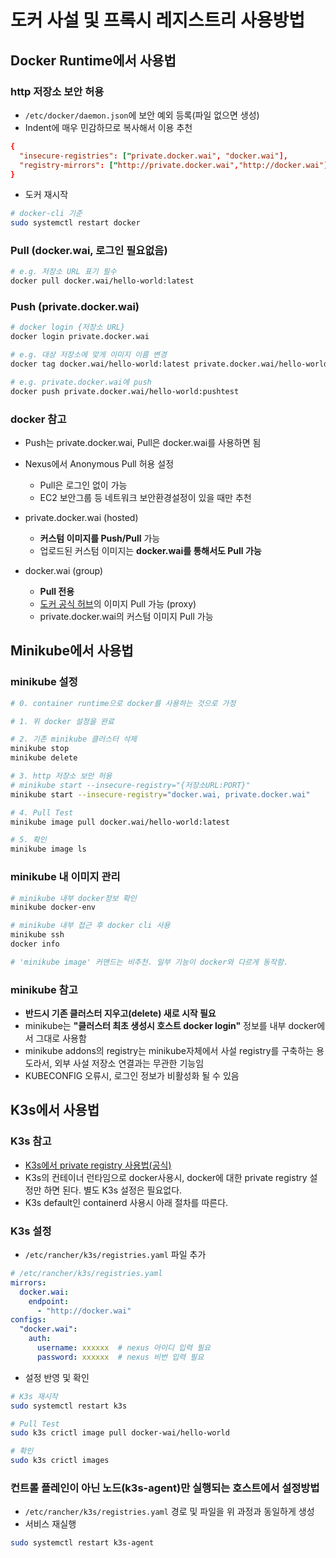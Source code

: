 # 도커 사설 및 프록시 레지스트리 사용방법

## Docker Runtime에서 사용법

### http 저장소 보안 허용

- `/etc/docker/daemon.json`에 보안 예외 등록(파일 없으면 생성)
- Indent에 매우 민감하므로 복사해서 이용 추천

```conf
{
  "insecure-registries": ["private.docker.wai", "docker.wai"],
  "registry-mirrors": ["http://private.docker.wai","http://docker.wai"]
}
```

- 도커 재시작

```sh
# docker-cli 기준
sudo systemctl restart docker
```

### Pull (docker.wai, 로그인 필요없음)

```sh
# e.g. 저장소 URL 표기 필수
docker pull docker.wai/hello-world:latest
```

### Push (private.docker.wai)

```sh
# docker login {저장소 URL}
docker login private.docker.wai

# e.g. 대상 저장소에 맞게 이미지 이름 변경
docker tag docker.wai/hello-world:latest private.docker.wai/hello-world:pushtest

# e.g. private.docker.wai에 push
docker push private.docker.wai/hello-world:pushtest
```

### docker 참고

- Push는 private.docker.wai, Pull은 docker.wai를 사용하면 됨
- Nexus에서 Anonymous Pull 허용 설정
  - Pull은 로그인 없이 가능
  - EC2 보안그룹 등 네트워크 보안환경설정이 있을 때만 추천

- private.docker.wai (hosted)
  - **커스텀 이미지를 Push/Pull** 가능
  - 업로드된 커스텀 이미지는 **docker.wai를 통해서도 Pull 가능**

- docker.wai (group)
  - **Pull 전용**
  - [도커 공식 허브](https://registry-1.docker.io)의 이미지 Pull 가능 (proxy)
  - private.docker.wai의 커스텀 이미지 Pull 가능

## Minikube에서 사용법

### minikube 설정

```sh
# 0. container runtime으로 docker를 사용하는 것으로 가정

# 1. 위 docker 설정을 완료

# 2. 기존 minikube 클러스터 삭제
minikube stop
minikube delete

# 3. http 저장소 보안 허용
# minikube start --insecure-registry="{저장소URL:PORT}"
minikube start --insecure-registry="docker.wai, private.docker.wai"

# 4. Pull Test
minikube image pull docker.wai/hello-world:latest

# 5. 확인
minikube image ls
```

### minikube 내 이미지 관리
  
```sh
# minikube 내부 docker정보 확인
minikube docker-env

# minikube 내부 접근 후 docker cli 사용
minikube ssh
docker info

# 'minikube image' 커맨드는 비추천. 일부 기능이 docker와 다르게 동작함.
```

### minikube 참고

- **반드시 기존 클러스터 지우고(delete) 새로 시작 필요**
- minikube는 **"클러스터 최초 생성시 호스트 docker login"** 정보를 내부 docker에서 그대로 사용함
- minikube addons의 registry는 minikube자체에서 사설 registry를 구축하는 용도라서, 외부 사설 저장소 연결과는 무관한 기능임
- KUBECONFIG 오류시, 로그인 정보가 비활성화 될 수 있음

## K3s에서 사용법

### K3s 참고

- [K3s에서 private registry 사용법(공식)](https://docs.k3s.io/installation/private-registry)
- K3s의 컨테이너 런타임으로 docker사용시, docker에 대한 private registry 설정만 하면 된다. 별도 K3s 설정은 필요없다.
- K3s default인 containerd 사용시 아래 절차를 따른다.

### K3s 설정

- `/etc/rancher/k3s/registries.yaml` 파일 추가

```yaml
# /etc/rancher/k3s/registries.yaml
mirrors:
  docker.wai:
    endpoint:
      - "http://docker.wai"
configs:
  "docker.wai":
    auth:
      username: xxxxxx  # nexus 아이디 입력 필요
      password: xxxxxx  # nexus 비번 입력 필요
```

- 설정 반영 및 확인

```sh
# K3s 재시작
sudo systemctl restart k3s

# Pull Test
sudo k3s crictl image pull docker-wai/hello-world

# 확인
sudo k3s crictl images
```

### 컨트롤 플레인이 아닌 노드(k3s-agent)만 실행되는 호스트에서 설정방법

- `/etc/rancher/k3s/registries.yaml` 경로 및 파일을 위 과정과 동일하게 생성
- 서비스 재실행

```sh
sudo systemctl restart k3s-agent
```
